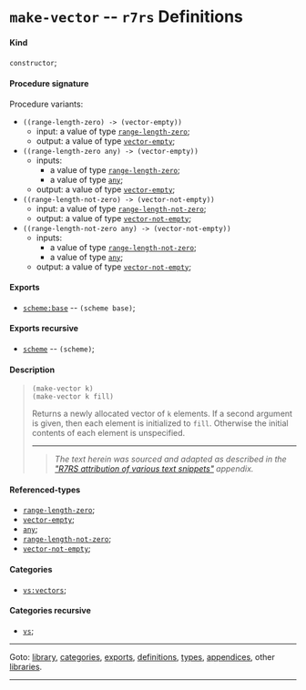 

<a id='definition__r7rs__make-vector'></a>

# `make-vector` -- `r7rs` Definitions


<a id='definition__r7rs__make-vector__kind'></a>

#### Kind

`constructor`;


<a id='definition__r7rs__make-vector__procedure-signature'></a>

#### Procedure signature

Procedure variants:
 * `((range-length-zero) -> (vector-empty))`
   * input: a value of type [`range-length-zero`](../../r7rs/types/range-length-zero.md#type__r7rs__range-length-zero);
   * output: a value of type [`vector-empty`](../../r7rs/types/vector-empty.md#type__r7rs__vector-empty);
 * `((range-length-zero any) -> (vector-empty))`
   * inputs:
     * a value of type [`range-length-zero`](../../r7rs/types/range-length-zero.md#type__r7rs__range-length-zero);
     * a value of type [`any`](../../r7rs/types/any.md#type__r7rs__any);
   * output: a value of type [`vector-empty`](../../r7rs/types/vector-empty.md#type__r7rs__vector-empty);
 * `((range-length-not-zero) -> (vector-not-empty))`
   * input: a value of type [`range-length-not-zero`](../../r7rs/types/range-length-not-zero.md#type__r7rs__range-length-not-zero);
   * output: a value of type [`vector-not-empty`](../../r7rs/types/vector-not-empty.md#type__r7rs__vector-not-empty);
 * `((range-length-not-zero any) -> (vector-not-empty))`
   * inputs:
     * a value of type [`range-length-not-zero`](../../r7rs/types/range-length-not-zero.md#type__r7rs__range-length-not-zero);
     * a value of type [`any`](../../r7rs/types/any.md#type__r7rs__any);
   * output: a value of type [`vector-not-empty`](../../r7rs/types/vector-not-empty.md#type__r7rs__vector-not-empty);


<a id='definition__r7rs__make-vector__exports'></a>

#### Exports

 * [`scheme:base`](../../r7rs/exports/scheme_3a_base.md#export__r7rs__scheme_3a_base) -- `(scheme base)`;


<a id='definition__r7rs__make-vector__exports-recursive'></a>

#### Exports recursive

 * [`scheme`](../../r7rs/exports/scheme.md#export__r7rs__scheme) -- `(scheme)`;


<a id='definition__r7rs__make-vector__description'></a>

#### Description

> ````
> (make-vector k)
> (make-vector k fill)
> ````
> 
> 
> Returns a newly allocated vector of `k` elements.  If a second
> argument is given, then each element is initialized to `fill`.
> Otherwise the initial contents of each element is unspecified.
> 
> 
> ----
> > *The text herein was sourced and adapted as described in the ["R7RS attribution of various text snippets"](../../r7rs/appendices/attribution.md#appendix__r7rs__attribution) appendix.*


<a id='definition__r7rs__make-vector__referenced-types'></a>

#### Referenced-types

 * [`range-length-zero`](../../r7rs/types/range-length-zero.md#type__r7rs__range-length-zero);
 * [`vector-empty`](../../r7rs/types/vector-empty.md#type__r7rs__vector-empty);
 * [`any`](../../r7rs/types/any.md#type__r7rs__any);
 * [`range-length-not-zero`](../../r7rs/types/range-length-not-zero.md#type__r7rs__range-length-not-zero);
 * [`vector-not-empty`](../../r7rs/types/vector-not-empty.md#type__r7rs__vector-not-empty);


<a id='definition__r7rs__make-vector__categories'></a>

#### Categories

 * [`vs:vectors`](../../r7rs/categories/vs_3a_vectors.md#category__r7rs__vs_3a_vectors);


<a id='definition__r7rs__make-vector__categories-recursive'></a>

#### Categories recursive

 * [`vs`](../../r7rs/categories/vs.md#category__r7rs__vs);

----

Goto: [library](../../r7rs/_index.md#library__r7rs), [categories](../../r7rs/categories/_index.md#toc__r7rs__categories), [exports](../../r7rs/exports/_index.md#toc__r7rs__exports), [definitions](../../r7rs/definitions/_index.md#toc__r7rs__definitions), [types](../../r7rs/types/_index.md#toc__r7rs__types), [appendices](../../r7rs/appendices/_index.md#toc__r7rs__appendices), other [libraries](../../_libraries.md#toc__libraries).

----

